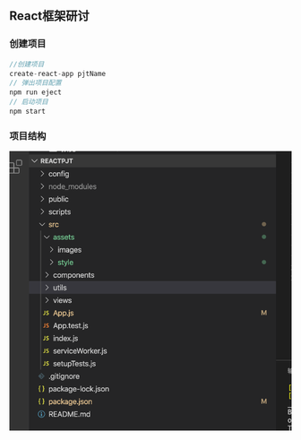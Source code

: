 ## React框架研讨

### 创建项目
```javascript
//创建项目 
create-react-app pjtName
// 弹出项目配置 
npm run eject
// 启动项目 
npm start
```
### 项目结构
![项目结构示例图](https://github.com/cirsyou/reactpjt/blob/master/src/assets/images/projectmenu.png)

